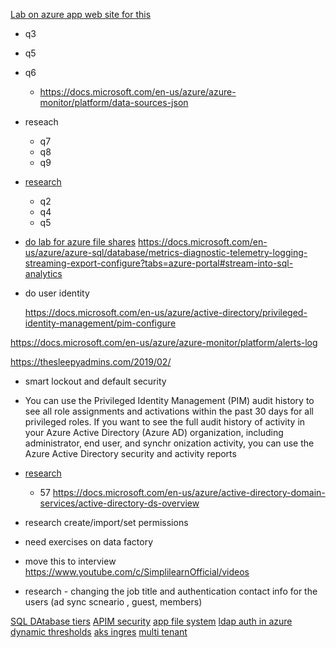 [Lab on azure app web site for this](https://www.examtopics.com/exams/microsoft/az-304/view/) 
* q3
* q5
* q6
  * https://docs.microsoft.com/en-us/azure/azure-monitor/platform/data-sources-json

* reseach 
  * q7
  * q8
  * q9

* [research](https://www.examtopics.com/exams/microsoft/az-304/view/4/)
  * q2
  * q4
  * q5


* [do lab for azure file shares](https://docs.microsoft.com/en-us/azure/storage/files/)
https://docs.microsoft.com/en-us/azure/azure-sql/database/metrics-diagnostic-telemetry-logging-streaming-export-configure?tabs=azure-portal#stream-into-sql-analytics

* do user identity 

  https://docs.microsoft.com/en-us/azure/active-directory/privileged-identity-management/pim-configure

 
 https://docs.microsoft.com/en-us/azure/azure-monitor/platform/alerts-log
  


https://thesleepyadmins.com/2019/02/

* smart lockout and default security
* You can use the Privileged Identity Management (PIM) audit history to see all role assignments and activations within the past 30 days for all privileged roles. If you want to see the full audit history of activity in your Azure Active Directory (Azure AD) organization, including administrator, end user, and synchr
onization activity, you can use the Azure Active Directory security and activity reports

* [research](https://www.examtopics.com/exams/microsoft/az-304/view/15/)
  * 57
https://docs.microsoft.com/en-us/azure/active-directory-domain-services/active-directory-ds-overview

* research create/import/set permissions








* need exercises on data factory

* move this to interview
  https://www.youtube.com/c/SimplilearnOfficial/videos

* research - changing the job title and authentication contact info for the users (ad sync scneario , guest, members)

[SQL DAtabase tiers](https://docs.microsoft.com/en-us/azure/azure-sql/database/service-tier-general-purpose)
[APIM security](https://docs.microsoft.com/en-us/security/benchmark/azure/baselines/api-management-security-baseline)
[app file system](https://github.com/projectkudu/kudu/wiki/Understanding-the-Azure-App-Service-file-system)
[ldap auth in azure](https://docs.microsoft.com/en-us/azure/active-directory/fundamentals/auth-ldap)
[dynamic thresholds](https://docs.microsoft.com/en-us/azure/azure-monitor/alerts/alerts-dynamic-thresholds)
[aks ingres](https://docs.microsoft.com/en-us/azure/aks/ingress-basic)
[multi tenant](https://docs.microsoft.com/en-us/azure/active-directory/develop/howto-convert-app-to-be-multi-tenant)
